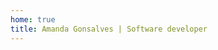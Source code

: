 ```yaml
---
home: true
title: Amanda Gonsalves | Software developer
---
```

<!-- Global site tag (gtag.js) - Google Analytics -->
<script>
  window.dataLayer = window.dataLayer || [];
  function gtag(){dataLayer.push(arguments);}
  gtag('js', new Date());

  gtag('config', 'G-KVWWLGWQZ3');
</script>

<Header />
<Home title="Amanda Gonsalves" description="​I’m a self-taught software developer based in Florianópolis, Brazil. I’ve been studying since the beginning of 2020 doing a lot of side projects to improve my knowledge. In 2021, I got my first job as a developer, now I’m working hard every day to gain as much knowledge as possible to build my career as a software developer." background="/assets/images/geometric.jpg" />
<About />
<Projects />
<Contact />
<Footer />